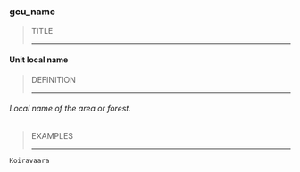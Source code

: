 ### gcu_name



> TITLE
> 
> ------

#### Unit local name



> DEFINITION
> 
> ------

###### Local name of the area or forest.



> EXAMPLES
> 
> ------

`Koiravaara`
